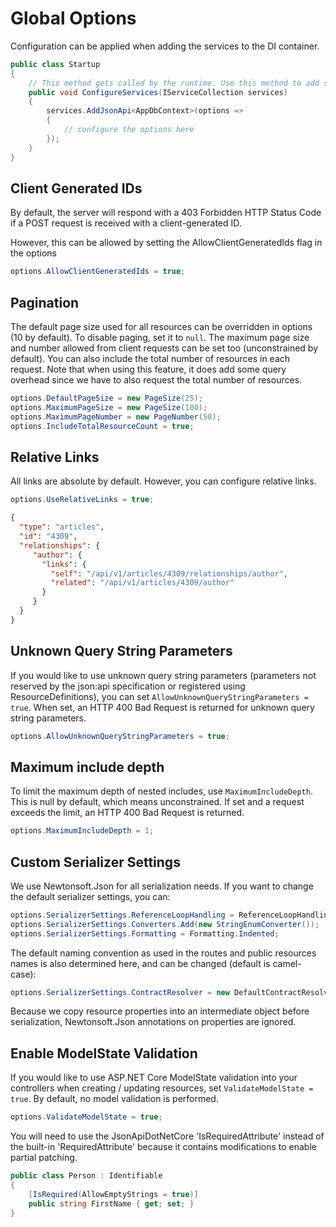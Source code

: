 # Global Options

Configuration can be applied when adding the services to the DI container.

```c#
public class Startup
{
    // This method gets called by the runtime. Use this method to add services to the container.
    public void ConfigureServices(IServiceCollection services)
    {
        services.AddJsonApi<AppDbContext>(options =>
        {
            // configure the options here
        });
    }
}
```

## Client Generated IDs

By default, the server will respond with a 403 Forbidden HTTP Status Code if a POST request is received with a client-generated ID.

However, this can be allowed by setting the AllowClientGeneratedIds flag in the options

```c#
options.AllowClientGeneratedIds = true;
```

## Pagination

The default page size used for all resources can be overridden in options (10 by default). To disable paging, set it to `null`.
The maximum page size and number allowed from client requests can be set too (unconstrained by default).
You can also include the total number of resources in each request. Note that when using this feature, it does add some query overhead since we have to also request the total number of resources.

```c#
options.DefaultPageSize = new PageSize(25);
options.MaximumPageSize = new PageSize(100);
options.MaximumPageNumber = new PageNumber(50);
options.IncludeTotalResourceCount = true;
```

## Relative Links

All links are absolute by default. However, you can configure relative links.

```c#
options.UseRelativeLinks = true;
```

```json
{
  "type": "articles",
  "id": "4309",
  "relationships": {
     "author": {
       "links": {
         "self": "/api/v1/articles/4309/relationships/author",
         "related": "/api/v1/articles/4309/author"
       }
     }
  }
}
```

## Unknown Query String Parameters

If you would like to use unknown query string parameters (parameters not reserved by the json:api specification or registered using ResourceDefinitions), you can set `AllowUnknownQueryStringParameters = true`.
When set, an HTTP 400 Bad Request is returned for unknown query string parameters.

```c#
options.AllowUnknownQueryStringParameters = true;
```

## Maximum include depth

To limit the maximum depth of nested includes, use `MaximumIncludeDepth`. This is null by default, which means unconstrained. If set and a request exceeds the limit, an HTTP 400 Bad Request is returned.

```c#
options.MaximumIncludeDepth = 1;
```

## Custom Serializer Settings

We use Newtonsoft.Json for all serialization needs.
If you want to change the default serializer settings, you can:

```c#
options.SerializerSettings.ReferenceLoopHandling = ReferenceLoopHandling.Ignore;
options.SerializerSettings.Converters.Add(new StringEnumConverter());
options.SerializerSettings.Formatting = Formatting.Indented;
```

The default naming convention as used in the routes and public resources names is also determined here, and can be changed (default is camel-case):
```c#
options.SerializerSettings.ContractResolver = new DefaultContractResolver { NamingStrategy = new KebabCaseNamingStrategy() };
```

Because we copy resource properties into an intermediate object before serialization, Newtonsoft.Json annotations on properties are ignored.


## Enable ModelState Validation

If you would like to use ASP.NET Core ModelState validation into your controllers when creating / updating resources, set `ValidateModelState = true`. By default, no model validation is performed.

```c#
options.ValidateModelState = true;
```

You will need to use the JsonApiDotNetCore 'IsRequiredAttribute' instead of the built-in 'RequiredAttribute' because it contains modifications to enable partial patching.

```c#
public class Person : Identifiable
{
    [IsRequired(AllowEmptyStrings = true)]
    public string FirstName { get; set; }
}
```
